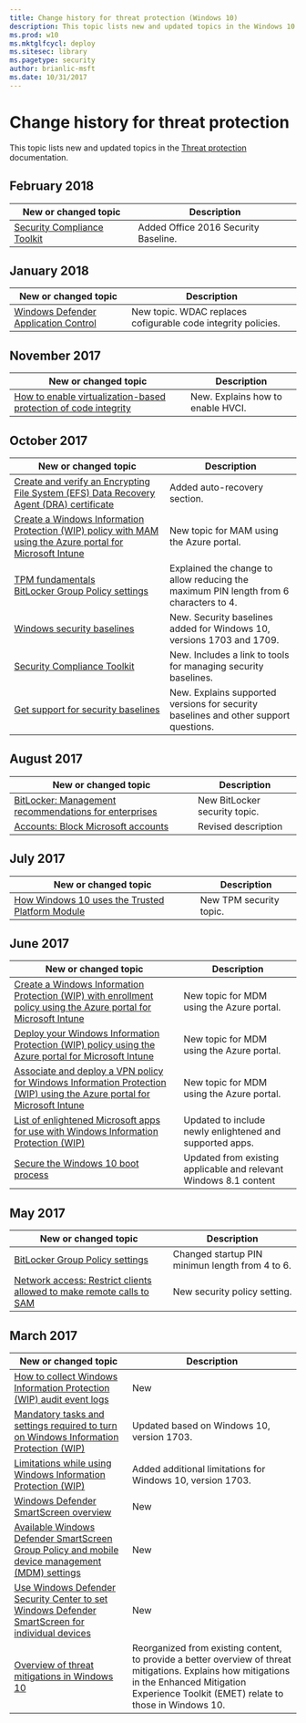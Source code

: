 ```yaml
---
title: Change history for threat protection (Windows 10)
description: This topic lists new and updated topics in the Windows 10 threat protection documentation for Windows 10 and Windows 10 Mobile.
ms.prod: w10
ms.mktglfcycl: deploy
ms.sitesec: library
ms.pagetype: security
author: brianlic-msft
ms.date: 10/31/2017
---
```


# Change history for threat protection
This topic lists new and updated topics in the [Threat protection](index.md) documentation.

## February 2018

New or changed topic | Description
---------------------|------------
[Security Compliance Toolkit](security-compliance-toolkit-10.md) | Added Office 2016 Security Baseline.

## January 2018
|New or changed topic |Description |
|---------------------|------------|
|[Windows Defender Application Control](windows-defender-exploit-guardwindows-defender-application-control/windows-defender-application-control.md)|New topic. WDAC replaces cofigurable code integrity policies. |

## November 2017
|New or changed topic |Description |
|---------------------|------------|
| [How to enable virtualization-based protection of code integrity](windows-defender-exploit-guard/enable-virtualization-based-protection-of-code-integrity.md)| New. Explains how to enable HVCI.  |


## October 2017
|New or changed topic |Description |
|---------------------|------------|
|[Create and verify an Encrypting File System (EFS) Data Recovery Agent (DRA) certificate](/windows/security/information-protection/windows-information-protection/create-and-verify-an-efs-dra-certificate.md)|Added auto-recovery section.
|[Create a Windows Information Protection (WIP) policy with MAM using the Azure portal for Microsoft Intune](/windows/security/information-protection/windows-information-protection/create-wip-policy-using-mam-intune-azure.md)|New topic for MAM using the Azure portal.|
| [TPM fundamentals](/windows/security/hardware-protection/tpm/tpm-fundamentals.md)<br>[BitLocker Group Policy settings](/windows/security/information-protection/bitlocker/bitlocker-group-policy-settings.md) | Explained the change to allow reducing the maximum PIN length from 6 characters to 4. |
| [Windows security baselines](windows-security-baselines.md) | New. Security baselines added for Windows 10, versions 1703 and 1709. |
| [Security Compliance Toolkit](security-compliance-toolkit-10.md) | New. Includes a link to tools for managing security baselines. |
| [Get support for security baselines](get-support-for-security-baselines.md) | New. Explains supported versions for security baselines and other support questions.  |

## August 2017
|New or changed topic |Description |
|---------------------|------------|
| [BitLocker: Management recommendations for enterprises](/windows/security/information-protection/bitlocker/bitlocker-management-for-enterprises.md) | New BitLocker security topic. |
| [Accounts: Block Microsoft accounts](security-policy-settings/accounts-block-microsoft-accounts.md) | Revised description |


## July 2017
|New or changed topic |Description |
|---------------------|------------|
| [How Windows 10 uses the Trusted Platform Module](/windows/security/hardware-protection/tpm/how-windows-uses-the-tpm.md) | New TPM security topic. |


## June 2017
|New or changed topic |Description |
|---------------------|------------|
|[Create a Windows Information Protection (WIP) with enrollment policy using the Azure portal for Microsoft Intune](\windows\security\information-protection\windows-information-protection\create-wip-policy-using-intune-azure.md)|New topic for MDM using the Azure portal.|
|[Deploy your Windows Information Protection (WIP) policy using the Azure portal for Microsoft Intune](\windows\security\information-protection\windows-information-protection\deploy-wip-policy-using-intune-azure.md)|New topic for MDM using the Azure portal.|
|[Associate and deploy a VPN policy for Windows Information Protection (WIP) using the Azure portal for Microsoft Intune](\windows\security\information-protection\windows-information-protection\create-vpn-and-wip-policy-using-intune-azure.md)|New topic for MDM using the Azure portal.|
|[List of enlightened Microsoft apps for use with Windows Information Protection (WIP)](\windows\security\information-protection\windows-information-protection\enlightened-microsoft-apps-and-wip.md)|Updated to include newly enlightened and supported apps.|
|[Secure the Windows 10 boot process](/windows/security/hardware-protection/secure-the-windows-10-boot-process.md)| Updated from existing applicable and relevant Windows 8.1 content |

## May 2017
|New or changed topic |Description |
|---------------------|------------|
| [BitLocker Group Policy settings](/windows/security//information-protection/bitlocker/bitlocker-group-policy-settings.md) | Changed startup PIN minimun length from 4 to 6. |
| [Network access: Restrict clients allowed to make remote calls to SAM](security-policy-settings/network-access-restrict-clients-allowed-to-make-remote-sam-calls.md) | New security policy setting. |


## March 2017
|New or changed topic |Description |
|---------------------|------------|
|[How to collect Windows Information Protection (WIP) audit event logs](/windows/security//information-protection/windows-information-protection/collect-wip-audit-event-logs.md) |New |
|[Mandatory tasks and settings required to turn on Windows Information Protection (WIP)](/windows/security//information-protection/windows-information-protection/mandatory-settings-for-wip.md) |Updated based on Windows 10, version 1703. |
|[Limitations while using Windows Information Protection (WIP)](/windows/security//information-protection/windows-information-protection/limitations-with-wip.md) |Added additional limitations for Windows 10, version 1703.|
|[Windows Defender SmartScreen overview](windows-defender-smartscreen\windows-defender-smartscreen-overview.md)|New |
|[Available Windows Defender SmartScreen Group Policy and mobile device management (MDM) settings](windows-defender-smartscreen\windows-defender-smartscreen-available-settings.md)|New |
|[Use Windows Defender Security Center to set Windows Defender SmartScreen for individual devices](windows-defender-smartscreen\windows-defender-smartscreen-set-individual-device.md)|New |
|[Overview of threat mitigations in Windows 10](overview-of-threat-mitigations-in-windows-10.md) | Reorganized from existing content, to provide a better overview of threat mitigations. Explains how mitigations in the Enhanced Mitigation Experience Toolkit (EMET) relate to those in Windows 10. |
